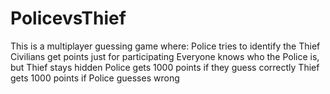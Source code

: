 # PolicevsThief
This is a multiplayer guessing game where:  Police tries to identify the Thief Civilians get points just for participating Everyone knows who the Police is, but Thief stays hidden Police gets 1000 points if they guess correctly Thief gets 1000 points if Police guesses wrong
